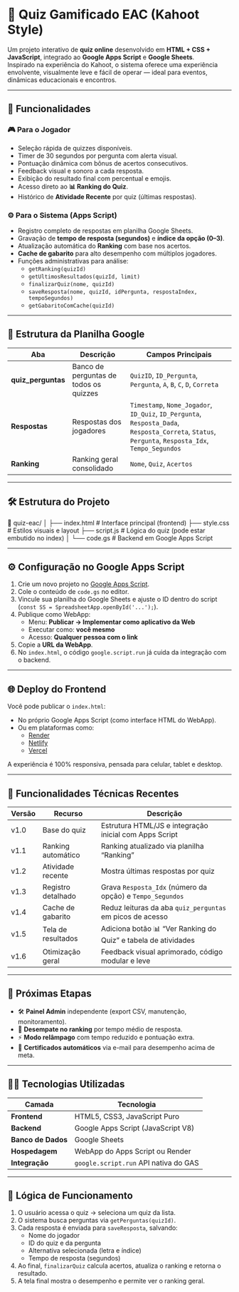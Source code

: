 # 🎯 Quiz Gamificado EAC (Kahoot Style)

Um projeto interativo de **quiz online** desenvolvido em **HTML + CSS + JavaScript**, integrado ao **Google Apps Script** e **Google Sheets**.  
Inspirado na experiência do Kahoot, o sistema oferece uma experiência envolvente, visualmente leve e fácil de operar — ideal para eventos, dinâmicas educacionais e encontros.

---

## 🚀 Funcionalidades

### 🎮 Para o Jogador
- Seleção rápida de quizzes disponíveis.
- Timer de 30 segundos por pergunta com alerta visual.
- Pontuação dinâmica com bônus de acertos consecutivos.
- Feedback visual e sonoro a cada resposta.
- Exibição do resultado final com percentual e emojis.
- Acesso direto ao **📊 Ranking do Quiz**.
- Histórico de **Atividade Recente** por quiz (últimas respostas).

### ⚙️ Para o Sistema (Apps Script)
- Registro completo de respostas em planilha Google Sheets.
- Gravação de **tempo de resposta (segundos)** e **índice da opção (0–3)**.
- Atualização automática do **Ranking** com base nos acertos.
- **Cache de gabarito** para alto desempenho com múltiplos jogadores.
- Funções administrativas para análise:
  - `getRanking(quizId)`
  - `getUltimosResultados(quizId, limit)`
  - `finalizarQuiz(nome, quizId)`
  - `saveResposta(nome, quizId, idPergunta, respostaIndex, tempoSegundos)`
  - `getGabaritoComCache(quizId)`

---

## 🧩 Estrutura da Planilha Google

| Aba | Descrição | Campos Principais |
|------|------------|------------------|
| **quiz_perguntas** | Banco de perguntas de todos os quizzes | `QuizID`, `ID_Pergunta`, `Pergunta`, `A`, `B`, `C`, `D`, `Correta` |
| **Respostas** | Respostas dos jogadores | `Timestamp`, `Nome_Jogador`, `ID_Quiz`, `ID_Pergunta`, `Resposta_Dada`, `Resposta_Correta`, `Status`, `Pergunta`, `Resposta_Idx`, `Tempo_Segundos` |
| **Ranking** | Ranking geral consolidado | `Nome`, `Quiz`, `Acertos` |

---

## 🛠️ Estrutura do Projeto

📁 quiz-eac/
│
├── index.html # Interface principal (frontend)
├── style.css # Estilos visuais e layout
├── script.js # Lógica do quiz (pode estar embutido no index)
│
└── code.gs # Backend em Google Apps Script


---

## ⚙️ Configuração no Google Apps Script

1. Crie um novo projeto no [Google Apps Script](https://script.google.com/).
2. Cole o conteúdo de `code.gs` no editor.
3. Vincule sua planilha do Google Sheets e ajuste o ID dentro do script (`const SS = SpreadsheetApp.openById('...');`).
4. Publique como WebApp:
   - Menu: **Publicar → Implementar como aplicativo da Web**
   - Executar como: **você mesmo**
   - Acesso: **Qualquer pessoa com o link**
5. Copie a **URL da WebApp**.
6. No `index.html`, o código `google.script.run` já cuida da integração com o backend.

---

## 🌐 Deploy do Frontend

Você pode publicar o `index.html`:
- No próprio Google Apps Script (como interface HTML do WebApp).
- Ou em plataformas como:
  - [Render](https://render.com)
  - [Netlify](https://www.netlify.com)
  - [Vercel](https://vercel.com)

A experiência é 100% responsiva, pensada para celular, tablet e desktop.

---

## 💾 Funcionalidades Técnicas Recentes

| Versão | Recurso | Descrição |
|---------|----------|-----------|
| v1.0 | Base do quiz | Estrutura HTML/JS e integração inicial com Apps Script |
| v1.1 | Ranking automático | Ranking atualizado via planilha “Ranking” |
| v1.2 | Atividade recente | Mostra últimas respostas por quiz |
| v1.3 | Registro detalhado | Grava `Resposta_Idx` (número da opção) e `Tempo_Segundos` |
| v1.4 | Cache de gabarito | Reduz leituras da aba `quiz_perguntas` em picos de acesso |
| v1.5 | Tela de resultados | Adiciona botão 📊 “Ver Ranking do Quiz” e tabela de atividades |
| v1.6 | Otimização geral | Feedback visual aprimorado, código modular e leve |

---

## 🧭 Próximas Etapas

- 🛠️ **Painel Admin** independente (export CSV, manutenção, monitoramento).
- 🏁 **Desempate no ranking** por tempo médio de resposta.
- ⚡ **Modo relâmpago** com tempo reduzido e pontuação extra.
- 🧾 **Certificados automáticos** via e-mail para desempenho acima de meta.

---

## 👨‍💻 Tecnologias Utilizadas

| Camada | Tecnologia |
|---------|-------------|
| **Frontend** | HTML5, CSS3, JavaScript Puro |
| **Backend** | Google Apps Script (JavaScript V8) |
| **Banco de Dados** | Google Sheets |
| **Hospedagem** | WebApp do Apps Script ou Render |
| **Integração** | `google.script.run` API nativa do GAS |

---

## 🧠 Lógica de Funcionamento

1. O usuário acessa o quiz → seleciona um quiz da lista.  
2. O sistema busca perguntas via `getPerguntas(quizId)`.  
3. Cada resposta é enviada para `saveResposta`, salvando:
   - Nome do jogador
   - ID do quiz e da pergunta
   - Alternativa selecionada (letra e índice)
   - Tempo de resposta (segundos)
4. Ao final, `finalizarQuiz` calcula acertos, atualiza o ranking e retorna o resultado.
5. A tela final mostra o desempenho e permite ver o ranking geral.



